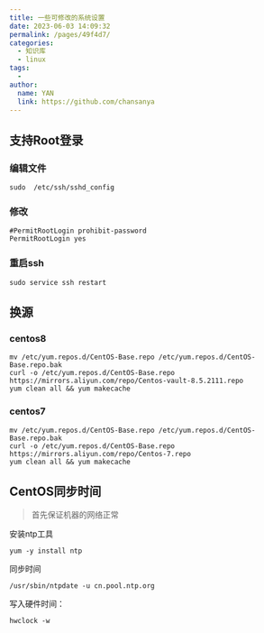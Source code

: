 ```yaml
---
title: 一些可修改的系统设置
date: 2023-06-03 14:09:32
permalink: /pages/49f4d7/
categories:
  - 知识库
  - linux
tags:
  - 
author: 
  name: YAN
  link: https://github.com/chansanya
---
```



## 支持Root登录
### 编辑文件
```shell
sudo  /etc/ssh/sshd_config
```

### 修改
```shell
#PermitRootLogin prohibit-password
PermitRootLogin yes
```


### 重启ssh
```shell
sudo service ssh restart
```


## 换源

### centos8
```shell
mv /etc/yum.repos.d/CentOS-Base.repo /etc/yum.repos.d/CentOS-Base.repo.bak
curl -o /etc/yum.repos.d/CentOS-Base.repo https://mirrors.aliyun.com/repo/Centos-vault-8.5.2111.repo
yum clean all && yum makecache
```

### centos7

```shell
mv /etc/yum.repos.d/CentOS-Base.repo /etc/yum.repos.d/CentOS-Base.repo.bak
curl -o /etc/yum.repos.d/CentOS-Base.repo https://mirrors.aliyun.com/repo/Centos-7.repo
yum clean all && yum makecache
```


## CentOS同步时间

> 首先保证机器的网络正常

安装ntp工具
```shell
yum -y install ntp
```

同步时间
```shell
/usr/sbin/ntpdate -u cn.pool.ntp.org
```

写入硬件时间：
```shell
hwclock -w
```
